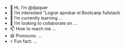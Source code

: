 - 👋 Hi, I’m @djaquer
- 👀 I’m interested "Lograr aprobar el Bootcanp fullstack
- 🌱 I’m currently learning ...
- 💞️ I’m looking to collaborate on ...
- 📫 How to reach me ...
- 😄 Pronouns: ...
- ⚡ Fun fact: ...

<!---
djaquer/djaquer is a ✨ special ✨ repository because its `README.md` (this file) appears on your GitHub profile.
You can click the Preview link to take a look at your changes.
--->
